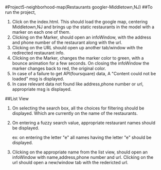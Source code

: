 #Project5-neighborhood-map(Restaurants googler-Middletown,NJ)
##To run the project,
1. Click on the index.html. This should load the google map, centering Middletown,NJ and brings up the static restaurants in the model with a marker on each one of them.
2. Clicking on the Marker, should open an infoWindow, with the address and phone number of the restaurant along with the url.
3. Clicking on the URL should open up another tab/window with the redirected restaurant info.
4. Clicking on the Marker, changes the marker color to green, with a bounce animation for a few seconds. On closing the infoWindow the marker changes back to red, the original color.
5. In case of a failure to get API(foursquare) data, A "Content could not be loaded" msg is displayed.
6. In case relevant data not found like address,phone number or url, appropriate msg is displayed.

##List View
1. On selecting the search box, all the choices for filtering should be displayed. Which are currently on the name of the restaurants.
2. On entering a fuzzy search value, appropriate restaurant names should be displayed.

   ex: on entering the letter "e" all names having the letter "e" should be displayed.
3. Clicking on the appropriate name from the list view, should open an infoWindow with name,address,phone number and url.       Clicking on the url should open a new/window tab with the redericted url.
